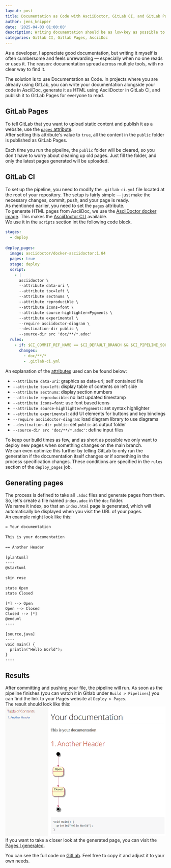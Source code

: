 ```yaml
---
layout: post
title: Documentation as Code with AsciiDoctor, GitLab CI, and GitLab Pages
author: jens_knipper
date: '2025-04-03 01:00:00'
description: Writing documentation should be as low-key as possible to remove the pain from the process. One way to achieve this is through Documentation as Code. Setting it up and configuring it may take some time, but once it's done, you can focus on creating the content itself.
categories: Gitlab CI, Gitlab Pages, AsciiDoc
---
```

As a developer, I appreciate good documentation, but writing it myself is often cumbersome and feels unrewarding — especially when no one reads or uses it. The reason: documentation spread across multiple tools, with no clear way to find it.

The solution is to use Documentation as Code. In projects where you are already using GitLab, you can write your documentation alongside your code in AsciiDoc, generate it as HTML using AsciiDoctor in GitLab CI, and publish it to GitLab Pages for everyone to read.

## GitLab Pages

To tell GitLab that you want to upload static content and publish it as a website, use the [`pages` attribute](https://docs.gitlab.com/ci/yaml/#pages).  
After setting this attribute's value to `true`, all the content in the `public` folder is published as GitLab Pages.

Each time you run the pipeline, the `public` folder will be cleared, so you don't have to worry about cleaning up old pages. Just fill the folder, and only the latest pages generated will be uploaded.

## GitLab CI

To set up the pipeline, you need to modify the `.gitlab-ci.yml` file located at the root of your repository. The setup is fairly simple — just make the necessary changes, commit, push, and your page is ready.  
As mentioned earlier, you need to set the `pages` attribute.  
To generate HTML pages from AsciiDoc, we use the [AsciiDoctor docker image](https://github.com/asciidoctor/docker-asciidoctor). This makes the [AsciiDoctor CLI](https://docs.asciidoctor.org/asciidoctor/latest/cli/man1/asciidoctor/) available.  
We use it in the `scripts` section int the following code block.

```yaml
stages:
  - deploy

deploy_pages:
  image: asciidoctor/docker-asciidoctor:1.84
  pages: true
  stage: deploy
  script:
    - |
      asciidoctor \
      --attribute data-uri \
      --attribute toc=left \
      --attribute sectnums \
      --attribute reproducible \
      --attribute icons=font \
      --attribute source-highlighter=Pygments \
      --attribute experimental \
      --require asciidoctor-diagram \
      --destination-dir public \
      --source-dir src 'doc/**/*.adoc'
  rules:
    - if: $CI_COMMIT_REF_NAME == $CI_DEFAULT_BRANCH && $CI_PIPELINE_SOURCE != "merge_request_event"
      changes:
        - doc/**/*
        - .gitlab-ci.yml
```

An explanation of the [attributes](https://docs.asciidoctor.org/asciidoc/latest/attributes/document-attributes-ref/) used can be found below:
* `--attribute data-uri`: graphics as data-uri; self contained file
* `--attribute toc=left`: display table of contents on left side
* `--attribute sectnums`: display section numbers
* `--attribute reproducible`: no last updated timestamp
* `--attribute icons=font`: use font based icons
* `--attribute source-highlighter=Pygments`: set syntax highlighter
* `--attribute experimental`: add UI elements for buttons and key bindings
* `--require asciidoctor-diagram`: load diagram library to use diagrams
* `--destination-dir public`: set `public` as output folder
* `--source-dir src 'doc/**/*.adoc'`: define input files

To keep our build times as few, and as short as possible we only want to deploy new pages when something changes on the main branch.  
We can even optimize this further by telling GitLab to only run the generation if the documentation itself changes or if something in the process specification changes.
These conditions are specified in the `rules` section of the `deploy_pages` job.

## Generating pages

The process is defined to take all `.adoc` files and generate pages from them. So, let's create a file named `index.adoc` in the `doc` folder.  
We name it index, so that an `index.html` page is generated, which will automatically be displayed when you visit the URL of your pages.  
An example might look like this:

```
= Your documentation

This is your documentation

== Another Header

[plantuml]
----
@startuml

skin rose

state Open
state Closed

[*] --> Open
Open --> Closed
Closed --> [*]
@enduml
----

[source,java]
----
void main() {
  println("Hello World");
}
----
```

## Results

After committing and pushing your file, the pipeline will run. As soon as the pipeline finishes (you can watch it in Gitlab under `Build > Pipelines`) you can find the link to your Pages website at `Deploy > Pages`.  
The result should look like this:
![Generation Results](/assets/img/gitlab-asciidoc-documentation-as-code-result.png)
If you want to take a closer look at the generated page, you can visit the [Pages I generated](https://gitlab-asciidoc-documentation-as-code-352c33.gitlab.io/).

You can see the full code on [GitLab](https://gitlab.com/jensknipper/gitlab-asciidoc-documentation-as-code). Feel free to copy it and adjust it to your own needs.